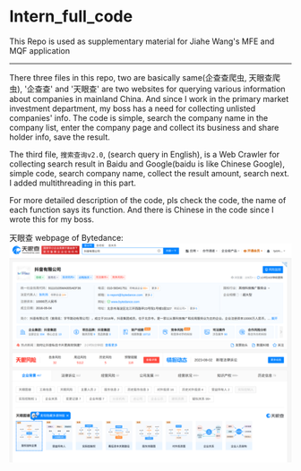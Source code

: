 # Intern_full_code
This Repo is used as supplementary material for Jiahe Wang's MFE and MQF application

---

There three files in this repo, two are basically same(企查查爬虫, 天眼查爬虫), '企查查' and '天眼查' are two websites for querying various information about companies in mainland China. And since I work in the primary market investment department, my boss has a need for collecting unlisted companies' info. The code is simple, search the company name in the company list, enter the company page and collect its business and share holder info, save the result.

The third file, ```搜索查询v2.0```, (search query in English), is a Web Crawler for collecting search result in Baidu and Google(baidu is like Chinese Google), simple code, search company name, collect the result amount, search next. I added multithreading in this part.

For more detailed description of the code, pls check the code, the name of each function says its function. And there is Chinese in the code since I wrote this for my boss.

天眼查 webpage of Bytedance:
![Bytedance](https://github.com/NolanSmith0/Intern_full_code/blob/main/bytedance.png)
